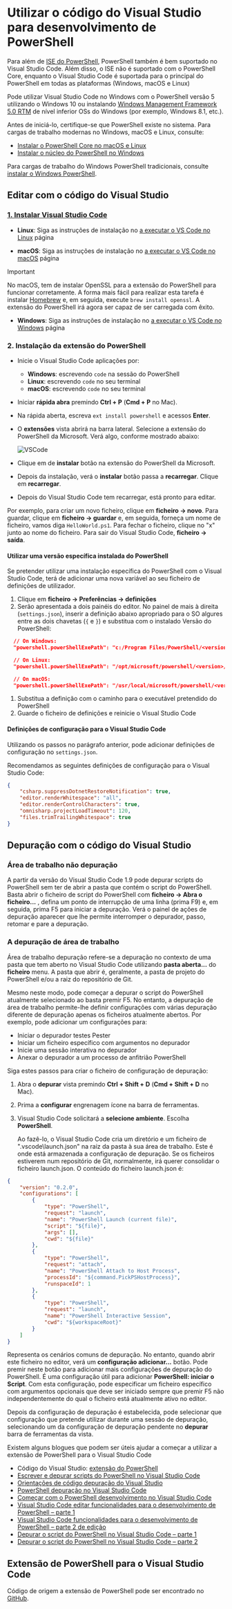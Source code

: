 # <a name="using-visual-studio-code-for-powershell-development"></a>Utilizar o código do Visual Studio para desenvolvimento de PowerShell

Para além de [ISE do PowerShell][ise], PowerShell também é bem suportado no Visual Studio Code.
Além disso, o ISE não é suportado com o PowerShell Core, enquanto o Visual Studio Code é suportada para o principal do PowerShell em todas as plataformas (Windows, macOS e Linux)

Pode utilizar Visual Studio Code no Windows com o PowerShell versão 5 utilizando o Windows 10 ou instalando [Windows Management Framework 5.0 RTM](https://www.microsoft.com/en-us/download/details.aspx?id=50395) de nível inferior OSs do Windows (por exemplo, Windows 8.1, etc.).

Antes de iniciá-lo, certifique-se que PowerShell existe no sistema.
Para cargas de trabalho modernas no Windows, macOS e Linux, consulte:

- [Instalar o PowerShell Core no macOS e Linux][install-pscore-linux]
- [Instalar o núcleo do PowerShell no Windows][install-pscore-windows]

Para cargas de trabalho do Windows PowerShell tradicionais, consulte [instalar o Windows PowerShell][install-winps].

## <a name="editing-with-visual-studio-code"></a>Editar com o código do Visual Studio

### <a name="1-installing-visual-studio-codehttpscodevisualstudiocomdocssetupsetup-overview"></a>[1. Instalar Visual Studio Code](https://code.visualstudio.com/Docs/setup/setup-overview)

- **Linux**: Siga as instruções de instalação no [a executar o VS Code no Linux](https://code.visualstudio.com/docs/setup/linux) página

- **macOS**: Siga as instruções de instalação no [a executar o VS Code no macOS](https://code.visualstudio.com/docs/setup/mac) página

> [!IMPORTANT]
> No macOS, tem de instalar OpenSSL para a extensão do PowerShell para funcionar corretamente.
> A forma mais fácil para realizar esta tarefa é instalar [Homebrew](http://brew.sh/) e, em seguida, execute `brew install openssl`.
> A extensão do PowerShell irá agora ser capaz de ser carregada com êxito.

- **Windows**: Siga as instruções de instalação no [a executar o VS Code no Windows](https://code.visualstudio.com/docs/setup/windows) página

### <a name="2-installing-powershell-extension"></a>2. Instalação da extensão do PowerShell

- Inicie o Visual Studio Code aplicações por:
    - **Windows**: escrevendo `code` na sessão do PowerShell
    - **Linux**: escrevendo `code` no seu terminal
    - **macOS**: escrevendo `code` no seu terminal

- Iniciar **rápida abra** premindo **Ctrl + P** (**Cmd + P** no Mac).
- Na rápida aberta, escreva `ext install powershell` e acessos **Enter**.
- O **extensões** vista abrirá na barra lateral. Selecione a extensão do PowerShell da Microsoft.
  Verá algo, conforme mostrado abaixo:

  ![VSCode](../../images/vscode.png)

- Clique em de **instalar** botão na extensão do PowerShell da Microsoft.
- Depois da instalação, verá o **instalar** botão passa a **recarregar**.
  Clique em **recarregar**.
- Depois do Visual Studio Code tem recarregar, está pronto para editar.

Por exemplo, para criar um novo ficheiro, clique em **ficheiro -> novo**.
Para guardar, clique em **ficheiro -> guardar** e, em seguida, forneça um nome de ficheiro, vamos diga `HelloWorld.ps1`.
Para fechar o ficheiro, clique no "x" junto ao nome do ficheiro.
Para sair do Visual Studio Code, **ficheiro -> saída**.

#### <a name="using-a-specific-installed-version-of-powershell"></a>Utilizar uma versão específica instalada do PowerShell

Se pretender utilizar uma instalação específica do PowerShell com o Visual Studio Code, terá de adicionar uma nova variável ao seu ficheiro de definições de utilizador.

1. Clique em **ficheiro -> Preferências -> definições**
1. Serão apresentada a dois painéis do editor.
   No painel de mais à direita (`settings.json`), inserir a definição abaixo apropriado para o SO algures entre as dois chavetas (`{` e `}`) e substitua  *<version>*  com o instalado Versão do PowerShell:

  ```json
    // On Windows:
    "powershell.powerShellExePath": "c:/Program Files/PowerShell/<version>/pwsh.exe"

    // On Linux:
    "powershell.powerShellExePath": "/opt/microsoft/powershell/<version>/pwsh"

    // On macOS:
    "powershell.powerShellExePath": "/usr/local/microsoft/powershell/<version>/pwsh"
  ```
1. Substitua a definição com o caminho para o executável pretendido do PowerShell
1. Guarde o ficheiro de definições e reinicie o Visual Studio Code

#### <a name="configuration-settings-for-visual-studio-code"></a>Definições de configuração para o Visual Studio Code

Utilizando os passos no parágrafo anterior, pode adicionar definições de configuração no `settings.json`.

Recomendamos as seguintes definições de configuração para o Visual Studio Code:

```json
{
    "csharp.suppressDotnetRestoreNotification": true,
    "editor.renderWhitespace": "all",
    "editor.renderControlCharacters": true,
    "omnisharp.projectLoadTimeout": 120,
    "files.trimTrailingWhitespace": true
}
```

## <a name="debugging-with-visual-studio-code"></a>Depuração com o código do Visual Studio

### <a name="no-workspace-debugging"></a>Área de trabalho não depuração

A partir da versão do Visual Studio Code 1.9 pode depurar scripts do PowerShell sem ter de abrir a pasta que contém o script do PowerShell.
Basta abrir o ficheiro de script do PowerShell com **ficheiro -> Abra o ficheiro...** , defina um ponto de interrupção de uma linha (prima F9) e, em seguida, prima F5 para iniciar a depuração.
Verá o painel de ações de depuração aparecer que lhe permite interromper o depurador, passo, retomar e pare a depuração.

### <a name="workspace-debugging"></a>A depuração de área de trabalho

Área de trabalho depuração refere-se a depuração no contexto de uma pasta que tem aberto no Visual Studio Code utilizando **pasta aberta...**  do **ficheiro** menu.
A pasta que abrir é, geralmente, a pasta de projeto do PowerShell e/ou a raiz do repositório de Git.

Mesmo neste modo, pode começar a depurar o script do PowerShell atualmente selecionado ao basta premir F5.
No entanto, a depuração de área de trabalho permite-lhe definir configurações com várias depuração diferente de depuração apenas os ficheiros atualmente abertos.
Por exemplo, pode adicionar um configurações para:

- Iniciar o depurador testes Pester
- Iniciar um ficheiro específico com argumentos no depurador
- Inicie uma sessão interativa no depurador
- Anexar o depurador a um processo de anfitrião PowerShell

Siga estes passos para criar o ficheiro de configuração de depuração:

1. Abra o **depurar** vista premindo **Ctrl + Shift + D** (**Cmd + Shift + D** no Mac).
1. Prima a **configurar** engrenagem ícone na barra de ferramentas.
1. Visual Studio Code solicitará a **selecione ambiente**.
   Escolha **PowerShell**.

   Ao fazê-lo, o Visual Studio Code cria um diretório e um ficheiro de ".vscode\launch.json" na raiz da pasta à sua área de trabalho.
   Este é onde está armazenada a configuração de depuração. Se os ficheiros estiverem num repositório de Git, normalmente, irá querer consolidar o ficheiro launch.json.
   O conteúdo do ficheiro launch.json é:

```json
{
    "version": "0.2.0",
    "configurations": [
        {
            "type": "PowerShell",
            "request": "launch",
            "name": "PowerShell Launch (current file)",
            "script": "${file}",
            "args": [],
            "cwd": "${file}"
        },
        {
            "type": "PowerShell",
            "request": "attach",
            "name": "PowerShell Attach to Host Process",
            "processId": "${command.PickPSHostProcess}",
            "runspaceId": 1
        },
        {
            "type": "PowerShell",
            "request": "launch",
            "name": "PowerShell Interactive Session",
            "cwd": "${workspaceRoot}"
        }
    ]
}
```

Representa os cenários comuns de depuração.
No entanto, quando abrir este ficheiro no editor, verá um **configuração adicionar...**  botão.
Pode premir neste botão para adicionar mais configurações de depuração do PowerShell. É uma configuração útil para adicionar **PowerShell: iniciar o Script**.
Com esta configuração, pode especificar um ficheiro específico com argumentos opcionais que deve ser iniciado sempre que premir F5 não independentemente do qual o ficheiro está atualmente ativo no editor.

Depois da configuração de depuração é estabelecida, pode selecionar que configuração que pretende utilizar durante uma sessão de depuração, selecionando um da configuração de depuração pendente no **depurar** barra de ferramentas da vista.

Existem alguns blogues que podem ser úteis ajudar a começar a utilizar a extensão de PowerShell para o Visual Studio Code

- Código do Visual Studio: [extensão do PowerShell][ps-extension]
- [Escrever e depurar scripts do PowerShell no Visual Studio Code][debug]
- [Orientações de código depuração do Visual Studio][vscode-guide]
- [PowerShell depuração no Visual Studio Code][ps-vscode]
- [Começar com o PowerShell desenvolvimento no Visual Studio Code][getting-started]
- [Visual Studio Code editar funcionalidades para o desenvolvimento de PowerShell – parte 1][editing-part1]
- [Visual Studio Code funcionalidades para o desenvolvimento de PowerShell – parte 2 de edição][editing-part2]
- [Depurar o script do PowerShell no Visual Studio Code – parte 1][debugging-part1]
- [Depurar o script do PowerShell no Visual Studio Code – parte 2][debugging-part2]

[ise]: ../ise-guide.md
[install-pscore-linux]:  ../../setup/Installing-PowerShell-Core-on-macOS-and-Linux.md
[install-pscore-windows]: ../../setup/Installing-PowerShell-Core-on-Windows.md
[install-winps]: ../../setup/Installing-Windows-PowerShell.md
[ps-extension]:https://blogs.msdn.microsoft.com/cdndevs/2015/12/11/visual-studio-code-powershell-extension/
[debug]:https://blogs.msdn.microsoft.com/powershell/2015/11/16/announcing-powershell-language-support-for-visual-studio-code-and-more/
[vscode-guide]:https://johnpapa.net/debugging-with-visual-studio-code/
[ps-vscode]:https://github.com/PowerShell/vscode-powershell/tree/master/examples
[getting-started]:https://blogs.technet.microsoft.com/heyscriptingguy/2016/12/05/get-started-with-powershell-development-in-visual-studio-code/
[editing-part1]:https://blogs.technet.microsoft.com/heyscriptingguy/2017/01/11/visual-studio-code-editing-features-for-powershell-development-part-1/
[editing-part2]:https://blogs.technet.microsoft.com/heyscriptingguy/2017/01/12/visual-studio-code-editing-features-for-powershell-development-part-2/
[debugging-part1]:https://blogs.technet.microsoft.com/heyscriptingguy/2017/02/06/debugging-powershell-script-in-visual-studio-code-part-1/
[debugging-part2]:https://blogs.technet.microsoft.com/heyscriptingguy/2017/02/13/debugging-powershell-script-in-visual-studio-code-part-2/

## <a name="powershell-extension-for-visual-studio-code"></a>Extensão de PowerShell para o Visual Studio Code

Código de origem a extensão de PowerShell pode ser encontrado no [GitHub](https://github.com/PowerShell/vscode-powershell).
